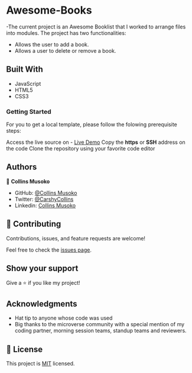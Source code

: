 # Awesome-Books

-The current project is an Awesome Booklist that I worked to arrange files into modules. The project has two functionalities:
* Allows the user to add a book.
* Allows a user to delete or remove a book.

## Built With

* JavaScript
* HTML5 
* CSS3

### Getting Started
For you to get a local template, please follow the folowing prerequisite steps:

Access the live source on - [Live Demo](https://github.com/Carshy/Awesome-Books)
Copy the **https** or **SSH** address on the code
Clone the repository using your favorite code editor   

## Authors

👤 **Collins Musoko**

- GitHub: [@Collins Musoko](https://github.com/Carshy)
- Twitter: [@CarshyCollins](https://twitter.com/CarshyCollins)
- Linkedin: [Collins Musoko](https://www.linkedin.com/in/collins-musoko-864881120/)

## 🤝 Contributing

Contributions, issues, and feature requests are welcome!

Feel free to check the [issues page](Issues).

## Show your support

Give a ⭐️ if you like my project!

## Acknowledgments

- Hat tip to anyone whose code was used
- Big thanks to the microverse community with a special mention of my coding partner, morning session teams, standup teams and reviewers.
## 📝 License
This project is [MIT]() licensed.
